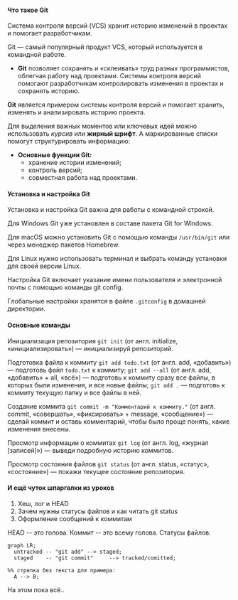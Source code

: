 #### Что такое Git
Система контроля версий (VCS) хранит историю изменений в проектах и помогает разработчикам.

Git — самый популярный продукт VCS, который используется в командной работе.

* **Git** позволяет сохранять и «склеивать» труд разных программистов, облегчая работу над проектами.
Системы контроля версий помогают разработчикам контролировать изменения в проектах и сохранять историю.

**Git** является примером системы контроля версий и помогает хранить, изменять и анализировать историю проекта.

Для выделения важных моментов или ключевых идей можно использовать *курсив* или **жирный шрифт**. А маркированные списки помогут структурировать информацию:

- **Основные функции Git:**
  - хранение истории изменений;
  - контроль версий;
  - совместная работа над проектами.


#### Установка и настройка Git

Установка и настройка Git важна для работы с командной строкой.

Для Windows Git уже установлен в составе пакета Git for Windows.

Для macOS можно установить Git с помощью команды ```/usr/bin/git``` или через менеджер пакетов Homebrew.

Для Linux нужно использовать терминал и выбрать команду установки для своей версии Linux.

Настройка Git включает указание имени пользователя и электронной почты с помощью команды git config.

Глобальные настройки хранятся в файле ```.gitconfig``` в домашней директории.


#### Основные команды

Инициализация репозитория
```git init``` (от англ. initialize, «инициализировать») — инициализируй репозиторий.

Подготовка файла к коммиту
```git add todo.txt``` (от англ. add, «добавить») — подготовь файл ```todo.txt``` к коммиту;
```git add --all``` (от англ. add, «добавить» + all, «всё») — подготовь к коммиту сразу все файлы, в которых были изменения, и все новые файлы;
```git add .``` — подготовь к коммиту текущую папку и все файлы в ней.

Создание коммита
```git commit -m "Комментарий к коммиту."``` (от англ. commit, «совершать», «фиксировать» + message, «сообщение») — сделай коммит и оставь комментарий, чтобы было проще понять, какие изменения внесены.

Просмотр информации о коммитах
```git log``` (от англ. log, «журнал [записей]») — выведи подробную историю коммитов.

Просмотр состояния файлов
```git status``` (от англ. status, «статус», «состояние») — покажи текущее состояние репозитория.

#### И ещё чуток шпаргалки из уроков
1. Хеш, лог и HEAD
2. Зачем нужны статусы файлов и как читать git status
3. Оформление сообщений к коммитам

HEAD -- это голова.
Коммит -- это всему голова.
Статусы файлов:

```mermaid
graph LR;
  untracked -- "git add" --> staged;
  staged    -- "git commit"     --> tracked/comitted;

%% стрелка без текста для примера: 
  A --> B;
``` 

На этом пока всё..